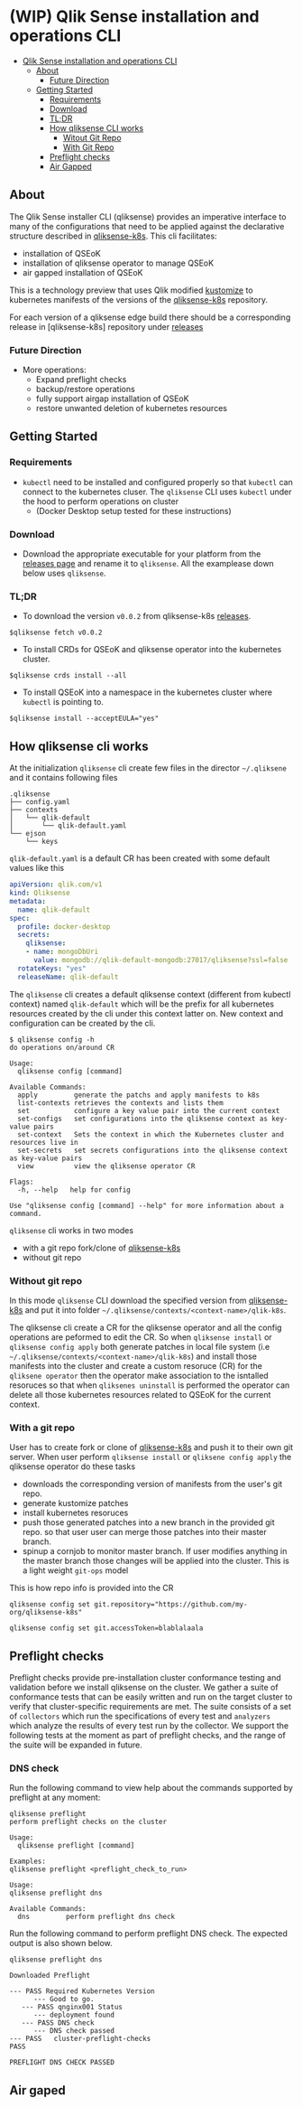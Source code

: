 # (WIP) Qlik Sense installation and operations CLI

- [Qlik Sense installation and operations CLI](#qlik-sense-installation-and-operations-cli)
  - [About](#about)
    - [Future Direction](#future-direction)
  - [Getting Started](#getting-started)
    - [Requirements](#requirements)
    - [Download](#download)
    - [TL;DR](#TL;DR)
    - [How qliksense CLI works](#how-qliksense-cli-works)
      - [Witout Git Repo](#Without-git-repo)
      - [With Git Repo](#With-a-git-repo)
    - [Preflight checks](#Preflight-checks)
    - [Air Gapped](#air-gaped)
  
## About

The Qlik Sense installer CLI (qliksense) provides an imperative interface to many of the configurations that need to be applied against the declarative structure described in [qliksense-k8s](https://github.com/qlik-oss/qliksense-k8s). This cli facilitates:

- installation of QSEoK
- installation of qliksense operator to manage QSEoK
- air gapped installation of QSEoK

This is a technology preview that uses Qlik modified [kustomize](https://github.com/qlik-oss/kustomize) to kubernetes manifests of the versions of the [qliksense-k8s](https://github.com/qlik-oss/qliksense-k8s) repository.

For each version of a qliksense edge build there should be a corresponding release in [qliksense-k8s] repository under [releases](https://github.com/qlik-oss/qliksense-k8s/releases)

### Future Direction

- More operations:
  - Expand preflight checks
  - backup/restore operations
  - fully support airgap installation of QSEoK
  - restore unwanted deletion of kubernetes resources

## Getting Started

### Requirements

- `kubectl` need to be installed and configured properly so that `kubectl` can connect to the kubernetes cluser. The `qliksense` CLI uses `kubectl` under the hood to perform operations on cluster
  - (Docker Desktop setup tested for these instructions)
  
### Download

- Download the appropriate executable for your platform from the [releases page](https://github.com/qlik-oss/sense-installer/releases) and rename it to `qliksense`. All the examplease down below uses `qliksense`.
  
### TL;DR

- To download the version `v0.0.2` from qliksense-k8s [releases](https://github.com/qlik-oss/qliksense-k8s/releases).

```shell
$qliksense fetch v0.0.2
```

- To install CRDs for QSEoK and qliksense operator into the kubernetes cluster.

```shell
$qliksense crds install --all
```

- To install QSEoK into a namespace in the kubernetes cluster where `kubectl` is pointing to.

```shell
$qliksense install --acceptEULA="yes"
```

## How qliksense cli works

At the initialization `qliksense` cli create few files in the director `~/.qliksene` and it contains following files

```console
.qliksense
├── config.yaml
├── contexts
│   └── qlik-default
│       └── qlik-default.yaml
└── ejson
    └── keys
```

`qlik-default.yaml` is a default CR has been created with some default values like this

```yaml
apiVersion: qlik.com/v1
kind: Qliksense
metadata:
  name: qlik-default
spec:
  profile: docker-desktop
  secrets:
    qliksense:
    - name: mongoDbUri
      value: mongodb://qlik-default-mongodb:27017/qliksense?ssl=false
  rotateKeys: "yes"
  releaseName: qlik-default
```

The `qliksense` cli creates a default qliksense context (different from kubectl context) named `qlik-default` which will be the prefix for all kubernetes resources created by the cli under this context latter on. New context and configuration can be created by the cli.

```console
$ qliksense config -h
do operations on/around CR

Usage:
  qliksense config [command]

Available Commands:
  apply         generate the patchs and apply manifests to k8s
  list-contexts retrieves the contexts and lists them
  set           configure a key value pair into the current context
  set-configs   set configurations into the qliksense context as key-value pairs
  set-context   Sets the context in which the Kubernetes cluster and resources live in
  set-secrets   set secrets configurations into the qliksense context as key-value pairs
  view          view the qliksense operator CR

Flags:
  -h, --help   help for config

Use "qliksense config [command] --help" for more information about a command.
```

`qliksense` cli works in two modes

- with a git repo fork/clone of [qliksense-k8s](https://github.com/qlik-oss/qliksense-k8s)
- without git repo

### Without git repo

In this mode `qliksense` CLI download the specified version from [qliksense-k8s](https://github.com/qlik-oss/qliksense-k8s) and put it into folder `~/.qliksense/contexts/<context-name>/qlik-k8s`.

The qliksense cli create a CR for the qliksense operator and all the config operations are peformed to edit the CR. So when `qliksense install` or `qliksense config apply` both generate patches in local file system (i.e `~/.qliksense/contexts/<context-name>/qlik-k8s`) and install those manifests into the cluster and create a custom resoruce (CR) for the `qliksene operator` then the operator make association to the isntalled resoruces  so that when `qliksenes uninstall` is performed the operator can delete all those kubernetes resources related to QSEoK for the current context.

### With a git repo

User has to create fork or clone of [qliksense-k8s](https://github.com/qlik-oss/qliksense-k8s) and push it to their own git server. When user perform `qliksense install` or `qliksene config apply` the qliksense operator do these tasks

- downloads the corresponding version of manifests from the user's git repo.
- generate kustomize patches
- install kubernetes resoruces 
- push those generated patches into a new branch in the provided git repo. so that user user can merge those patches into their master branch. 
- spinup a cornjob to monitor master branch. If user modifies anything in the master branch those changes will be applied into the cluster. This is a light weight `git-ops` model

This is how repo info is provided into the CR

```console
qliksense config set git.repository="https://github.com/my-org/qliksense-k8s"

qliksense config set git.accessToken=blablalaala
```
## Preflight checks
Preflight checks provide pre-installation cluster conformance testing and validation before we install qliksense on the cluster. We gather a suite of conformance tests that can be easily written and run on the target cluster to verify that cluster-specific requirements are met. 
The suite consists of a set of `collectors` which run the specifications of every test and `analyzers` which analyze the results of every test run by the collector.
We support the following tests at the moment as part of preflight checks, and the range of the suite will be expanded in future.

### DNS check 
Run the following command to view help about the commands supported by preflight at any moment:
```console
qliksense preflight
perform preflight checks on the cluster

Usage:
  qliksense preflight [command]

Examples:
qliksense preflight <preflight_check_to_run>

Usage:
qliksense preflight dns

Available Commands:
  dns         perform preflight dns check
```

Run the following command to perform preflight DNS check. The expected output is also shown below.
```console
qliksense preflight dns

Downloaded Preflight

--- PASS Required Kubernetes Version
      --- Good to go.
   --- PASS qnginx001 Status
      --- deployment found
   --- PASS DNS check
      --- DNS check passed
--- PASS   cluster-preflight-checks
PASS

PREFLIGHT DNS CHECK PASSED
```
## Air gaped
